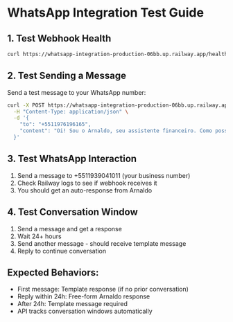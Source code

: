 # WhatsApp Integration Test Guide

## 1. Test Webhook Health
```bash
curl https://whatsapp-integration-production-06bb.up.railway.app/health
```

## 2. Test Sending a Message
Send a test message to your WhatsApp number:

```bash
curl -X POST https://whatsapp-integration-production-06bb.up.railway.app/api/v1/messages/send \
  -H "Content-Type: application/json" \
  -d '{
    "to": "+5511976196165",
    "content": "Oi! Sou o Arnaldo, seu assistente financeiro. Como posso ajudar?"
  }'
```

## 3. Test WhatsApp Interaction
1. Send a message to +5511939041011 (your business number)
2. Check Railway logs to see if webhook receives it
3. You should get an auto-response from Arnaldo

## 4. Test Conversation Window
1. Send a message and get a response
2. Wait 24+ hours
3. Send another message - should receive template message
4. Reply to continue conversation

## Expected Behaviors:
- First message: Template response (if no prior conversation)
- Reply within 24h: Free-form Arnaldo response
- After 24h: Template message required
- API tracks conversation windows automatically